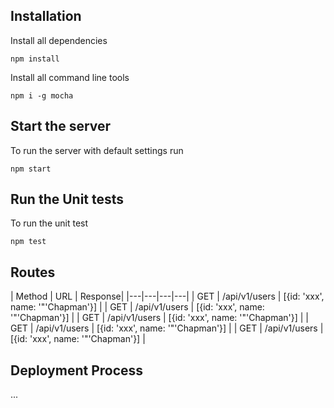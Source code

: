 ## Installation

Install all dependencies
```
npm install
```

Install all command line tools
```
npm i -g mocha
```


## Start the server

To run the server with default settings run
```
npm start
```


## Run the Unit tests

To run the unit test
```
npm test
```

## Routes
| Method | URL | Response|
|---|---|---|---|
| GET | /api/v1/users | [{id: 'xxx', name: '"'Chapman'}] |
| GET | /api/v1/users | [{id: 'xxx', name: '"'Chapman'}] |
| GET | /api/v1/users | [{id: 'xxx', name: '"'Chapman'}] |
| GET | /api/v1/users | [{id: 'xxx', name: '"'Chapman'}] |
| GET | /api/v1/users | [{id: 'xxx', name: '"'Chapman'}] |

## Deployment Process
...

